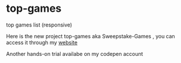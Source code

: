 # top-games
top games list (responsive)

Here is the new project top-games aka Sweepstake-Games ,
you can access it through my [website]()

Another hands-on trial availabe on my codepen account
